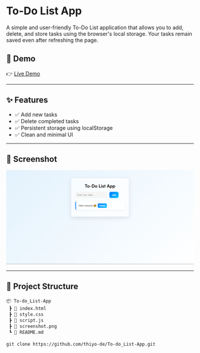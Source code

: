 # To-Do List App

A simple and user-friendly To-Do List application that allows you to add, delete, and store tasks using the browser's local storage. Your tasks remain saved even after refreshing the page.

## 🔗 Demo

👉 [Live Demo](https://thiyo-de.github.io/To-do_List-App/)

---

## ✨ Features

- ✅ Add new tasks
- ✅ Delete completed tasks
- ✅ Persistent storage using localStorage
- ✅ Clean and minimal UI

---

## 📸 Screenshot

![To-Do List App Screenshot](./assets/screenshot.png)

---

## 📂 Project Structure

```plaintext
📦 To-do_List-App
 ┣ 📄 index.html
 ┣ 📄 style.css
 ┣ 📄 script.js
 ┣ 📄 screenshot.png
 ┗ 📄 README.md

git clone https://github.com/thiyo-de/To-do_List-App.git
